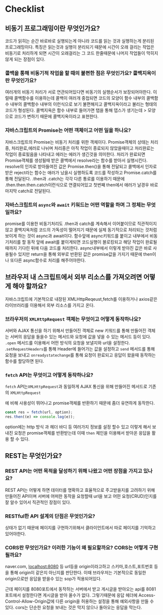 # Checklist

## 비동기 프로그래밍이란 무엇인가요?

코드가 읽히는 순간 바로바로 실행되는게 아니라 코드를 읽는 것과 실행하는게 분리된 프로그래밍이다. 특징은 읽는것과 실행이 분리되기 때문에 시간이 오래 걸리는 작업은 비동기로 처리하게 되면 시간이 오래걸리는 그 코드 한줄때문에 나머지 작업들이 막히지 않게 되는 장점이 있다.

### 콜백을 통해 비동기적 작업을 할 때의 불편한 점은 무엇인가요? 콜백지옥이란 무엇인가요?

여러개의 비동기 처리가 서로 연관되어있다면 비동기의 실행순서가 보장되어야한다. 이럴때 콜백함수를 이용하는데 콜백이 여러개 중첩되면 코드의 모양이 함수 내부의 콜백함수 내부의 콜백함수 내부의 이런식으로 보기 불편해지고 콜백지옥이라고 불리는 형태의 코드가 형성된다. 콜백지옥은 함수 내부로 들어가면 탭을 통해 뎁스가 생기는데 > 모양으로 코드가 변하기 때문에 콜백지옥이라고 표현한다.

### 자바스크립트의 Promise는 어떤 객체이고 어떤 일을 하나요?

자바스크립트의 Promise는 비동기 처리를 위한 객체이다. Promise객체의 상태는 처리중, 처리완료,에러로 나뉘며 처리중은 아직 작업이 종료되지 않았을때이고 처리완료는 작업이 종료됬음을 나타내고 에러는 에러가 생긴것을 의미한다. 처리가 완료되면 Promise객체를 생성될때 받은 콜백에서 resolve라는 함수를 받아서 실행시킨다. resolve의 인자로 받아들여진 값은 Promise.then()을 통해 전달되고 콜백에서 인자로 받은 reject라는 함수는 애러가 났을시 실행하도록 코드를 작성하고 Promise.catch를 통해 전달된다. .then과 .catch는 각각 다른 통로를 이용하기 때문에 .then.then.then.catch이런식으로 연결되어있고 첫번째 then에서 애러가 날경우 바로 마지막 catch로 전달된다.

### 자바스크립트의 `async`와 `await` 키워드는 어떤 역할을 하며 그 정체는 무엇일까요?

promise를 이용한 비동기처리도 .then과 catch를 계속해서 이어붙이므로 직관적이지 않고 콜백지옥처럼 코드의 가독성이 떨어지기 때문에 실제 동기적으로 처리되는 것처럼 보이게 하는 것이 async과 await이다. 함수앞에 async키워드를 붙이고 내부에서 비동기처리를 할 동작 앞에 await를 붙이게되면 코드실행이 블로킹되고 해당 작업이 완료될때까지 기다린 뒤에 다음 코드를 처리한다. async내부에서 이렇게 받아진 값은 바로 사용될수 있지만 return을 통해 외부로 반환된 값은 promise값을 가지기 때문에 then이나 또다른 async함수로 처리를 해주어야한다.

## 브라우저 내 스크립트에서 외부 리소스를 가져오려면 어떻게 해야 할까요?

자바스크립트에 기본적으로 내장된 XMLHttpReqeust,fetch를 이용하거나 axios같은 라이브러리를 이용해서 외부 리소스를 가지고 온다.

### 브라우저의 `XMLHttpRequest` 객체는 무엇이고 어떻게 동작하나요?

서버와 AJAX 통신을 하기 위해서 만들어진 객체로 new 키워드를 통해 만들어진 객체는 서버의 응답을 들을수 있는 메서드와 요청에 값을 넣을 수 있는 메서드 등이 있다. `.open` 메서드를 이용해서 어떤 방식의 요청을 보낼지와 url을 설정한다. .`setRequestHeaders`를 통해 Header에 들어가는 값을 설정하고 `send` 메서드를 통해 요청을 보내고 `onreadystatechange`를 통해 요청이 완료되고 응답이 왔을때 동작하는 함수를 할당하면 된다.

### `fetch` API는 무엇이고 어떻게 동작하나요?

`fetch` API는`XMLHttpRequest`과 동일하게 AJAX 통신을 위해 만들어진 메서드로 기존의 `XMLHttpRequest`

에 비해 사용성이 뛰어나고 promise객체를 반환하기 때문에 좀더 유연하게 동작한다.

```jsx
const res = fetch(url, option);
res.then((e) => console.log(e));
```

option에는 http 방식 과 헤더 바디 등 여러가지 정보를 설정 할수 있고 이렇게 해서 보내진 요청은 promise객체를 반환받는데 이때 `then` 체인을 이용해서 받아온 응답을 활용 할 수 있다.

## REST는 무엇인가요?

### REST API는 어떤 목적을 달성하기 위해 나왔고 어떤 장점을 가지고 있나요?

REST API는 어떻게 하면 데이터를 명확하고 효율적으로 주고받을지를 고려하기 위해 만들어진 API이며
서버에 어떠한 동작을 요청할때 url을 보고 어떤 요청(CRUD)인지를 잘 알수 있어서 직관적인 장점이 있다.

### RESTful한 API 설계의 단점은 무엇인가요?

상태가 없기 때문에 페이지를 구현하기위해서 클라이언트에서 따로 페이지를 기억하고 있어야한다.

### CORS란 무엇인가요? 이러한 기능이 왜 필요할까요? CORS는 어떻게 구현될까요?

naver.com, [localhost:8080](http://localhost:8080) 등 url등을 origin이라고하고 스키마,호스트,포트번호 등을 통해 origin이 같은지 아닌지를 판단한다. 이때 브라우저는 기본적으로 동일한 origin으로만 응답을 받을수 있는 sop가 적용되어있다.

근데 페이지를 8080포트에서 동작하는 서버에서 받고 게시글을 받아오는 api를 8081포트에서 설정한다면 게시글을 받아 올수가 없다. 그렇기때문에 응답 헤더에 Access-Control-Allow-Origin값에 다른 origin을 허용하는 설정을 통해 예외사항을 만들 수 있다. cors는 단순한 요청을 보내는 것은 막지 않으나 돌아오는 응답을 막는다.
